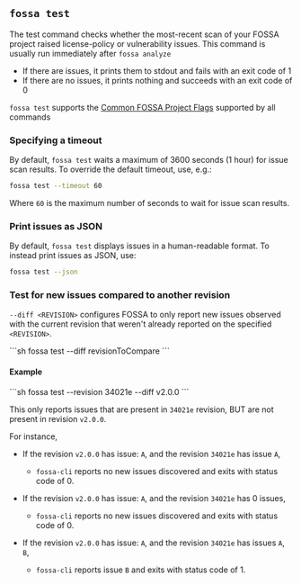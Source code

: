 
## `fossa test`

The test command checks whether the most-recent scan of your FOSSA project raised license-policy or vulnerability issues. This command is usually run immediately after `fossa analyze`

- If there are issues, it prints them to stdout and fails with an exit code of 1
- If there are no issues, it prints nothing and succeeds with an exit code of 0

`fossa test` supports the [Common FOSSA Project Flags](#common-fossa-project-flags) supported by all commands

### Specifying a timeout

By default, `fossa test` waits a maximum of 3600 seconds (1 hour) for issue scan results. To override the default timeout, use, e.g.:

```sh
fossa test --timeout 60
```

Where `60` is the maximum number of seconds to wait for issue scan results.

### Print issues as JSON

By default, `fossa test` displays issues in a human-readable format. To instead print issues as JSON, use:

```sh
fossa test --json
```

### Test for new issues compared to another revision

`--diff <REVISION>` configures FOSSA to only report new issues observed with the current revision that weren't already reported on the specified `<REVISION>`.

\```sh
fossa test --diff revisionToCompare
\```

#### Example

\```sh
fossa test --revision 34021e --diff v2.0.0
\```

This only reports issues that are present in `34021e` revision,
BUT are not present in revision `v2.0.0`.

For instance, 

* If the revision `v2.0.0` has issue: `A`, and the revision `34021e` has issue `A`, 
  * `fossa-cli` reports no new issues discovered and exits with status code of 0.
  

* If the revision `v2.0.0` has issue: `A`, and the revision `34021e` has 0 issues, 
  * `fossa-cli` reports no new issues discovered and exits with status code of 0.


* If the revision `v2.0.0` has issue: `A`, and the revision `34021e` has issues `A`, `B`, 
  * `fossa-cli` reports issue `B` and exits with status code of 1.